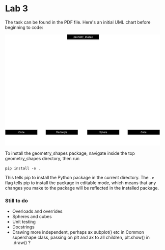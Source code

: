 # Lab 3

The task can be found in the PDF file. Here's an initial UML chart before beginning to code:

![Initial UML Diagram](./assets/Labb3UML.drawio.png)

To install the geometry_shapes package, navigate inside the top geometry_shapes directory, then run

```pip install -e .```

This tells pip to install the Python package in the current directory. The ``-e`` flag tells pip to install the package in editable mode, which means that any changes you make to the package will be reflected in the installed package.

### Still to do
* Overloads and overrides
* Spheres and cubes
* Unit testing
* Docstrings
* Drawing more independent, perhaps ax subplot() etc in Common supershape class, passing on plt and ax to all children, plt.show() in .draw() ? 